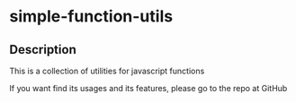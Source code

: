 
# simple-function-utils

## Description

This is a collection of utilities for javascript functions

If you want find its usages and its features, please go to the repo at GitHub
